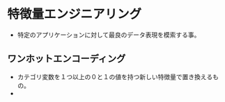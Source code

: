 # 特徴量エンジニアリング
- 特定のアプリケーションに対して最良のデータ表現を模索する事。
## ワンホットエンコーディング
- カテゴリ変数を１つ以上の０と１の値を持つ新しい特徴量で置き換えるもの。
- 
